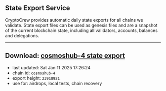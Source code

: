 ## State Export Service
CryptoCrew provides automatic daily state exports for all chains we validate. State export files can be used as genesis files and are a snapshot of the current blockchain state, including all validators, accounts, balances and delegations.

---
**Download: [cosmoshub-4 state export](https://dl-eu2.ccvalidators.com/SERVICE/cosmoshub/cosmoshub-4_export_23918921.json)**
---

- last updated: Sat Jan 11 2025 17:26:24
- chain id: `cosmoshub-4`
- export height: `23918921`
- use for: airdrops, local tests, chain recovery
